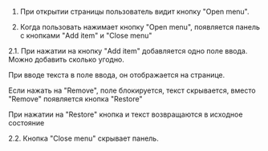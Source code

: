 ﻿1. При открытии страницы пользователь видит кнопку "Open menu".

2. Когда пользовать нажимает кнопку "Open menu", появляется панель с кнопками "Add item" и "Close menu"

2.1. При нажатии на кнопку "Add item" добавляется одно поле ввода. Можно добавить сколько угодно.

При вводе текста в поле ввода, он отображается на странице.

Если нажать на "Remove", поле блокируется, текст скрывается, вместо "Remove" появляется кнопка "Restore"

При нажатии на "Restore" кнопка и текст возвращаются в исходное состояние

2.2. Кнопка "Close menu" скрывает панель.
